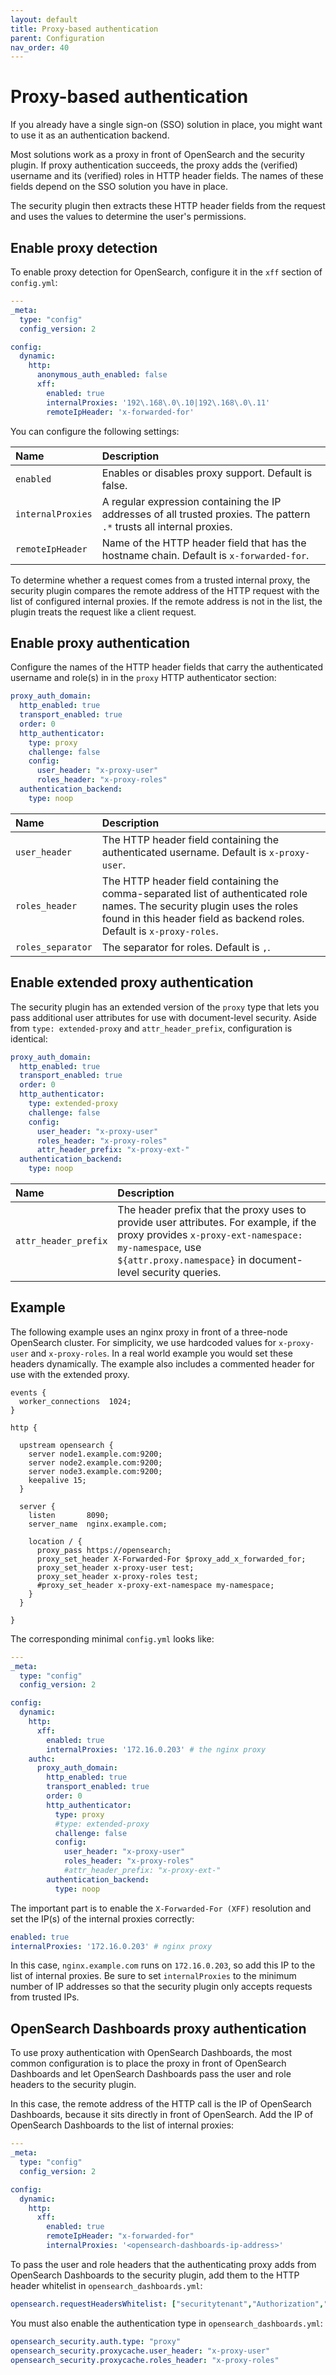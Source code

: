 ```yaml
---
layout: default
title: Proxy-based authentication
parent: Configuration
nav_order: 40
---
```


# Proxy-based authentication

If you already have a single sign-on (SSO) solution in place, you might want to use it as an authentication backend.

Most solutions work as a proxy in front of OpenSearch and the security plugin. If proxy authentication succeeds, the proxy adds the (verified) username and its (verified) roles in HTTP header fields. The names of these fields depend on the SSO solution you have in place.

The security plugin then extracts these HTTP header fields from the request and uses the values to determine the user's permissions.


## Enable proxy detection

To enable proxy detection for OpenSearch, configure it in the `xff` section of `config.yml`:

```yml
---
_meta:
  type: "config"
  config_version: 2

config:
  dynamic:
    http:
      anonymous_auth_enabled: false
      xff:
        enabled: true
        internalProxies: '192\.168\.0\.10|192\.168\.0\.11'
        remoteIpHeader: 'x-forwarded-for'
```

You can configure the following settings:

Name | Description
:--- | :---
`enabled` | Enables or disables proxy support. Default is false.
`internalProxies` | A regular expression containing the IP addresses of all trusted proxies. The pattern `.*` trusts all internal proxies.
`remoteIpHeader` | Name of the HTTP header field that has the hostname chain. Default is `x-forwarded-for`.

To determine whether a request comes from a trusted internal proxy, the security plugin compares the remote address of the HTTP request with the list of configured internal proxies.  If the remote address is not in the list, the plugin treats the request like a client request.


## Enable proxy authentication

Configure the names of the HTTP header fields that carry the authenticated username and role(s) in in the `proxy` HTTP authenticator section:

```yml
proxy_auth_domain:
  http_enabled: true
  transport_enabled: true
  order: 0
  http_authenticator:
    type: proxy
    challenge: false
    config:
      user_header: "x-proxy-user"
      roles_header: "x-proxy-roles"
  authentication_backend:
    type: noop
```

Name | Description
:--- | :---
`user_header` | The HTTP header field containing the authenticated username. Default is `x-proxy-user`.
`roles_header` | The HTTP header field containing the comma-separated list of authenticated role names. The security plugin uses the roles found in this header field as backend roles. Default is `x-proxy-roles`.
`roles_separator` | The separator for roles. Default is `,`.


## Enable extended proxy authentication

The security plugin has an extended version of the `proxy` type that lets you pass additional user attributes for use with document-level security. Aside from `type: extended-proxy` and `attr_header_prefix`, configuration is identical:

```yml
proxy_auth_domain:
  http_enabled: true
  transport_enabled: true
  order: 0
  http_authenticator:
    type: extended-proxy
    challenge: false
    config:
      user_header: "x-proxy-user"
      roles_header: "x-proxy-roles"
      attr_header_prefix: "x-proxy-ext-"
  authentication_backend:
    type: noop
```

Name | Description
:--- | :---
`attr_header_prefix` | The header prefix that the proxy uses to provide user attributes. For example, if the proxy provides `x-proxy-ext-namespace: my-namespace`, use `${attr.proxy.namespace}` in document-level security queries.


## Example

The following example uses an nginx proxy in front of a three-node OpenSearch cluster. For simplicity, we use hardcoded values for `x-proxy-user` and `x-proxy-roles`. In a real world example you would set these headers dynamically. The example also includes a commented header for use with the extended proxy.

```
events {
  worker_connections  1024;
}

http {

  upstream opensearch {
    server node1.example.com:9200;
    server node2.example.com:9200;
    server node3.example.com:9200;
    keepalive 15;
  }

  server {
    listen       8090;
    server_name  nginx.example.com;

    location / {
      proxy_pass https://opensearch;
      proxy_set_header X-Forwarded-For $proxy_add_x_forwarded_for;
      proxy_set_header x-proxy-user test;
      proxy_set_header x-proxy-roles test;
      #proxy_set_header x-proxy-ext-namespace my-namespace;
    }
  }

}
```

The corresponding minimal `config.yml` looks like:

```yml
---
_meta:
  type: "config"
  config_version: 2

config:
  dynamic:
    http:
      xff:
        enabled: true
        internalProxies: '172.16.0.203' # the nginx proxy
    authc:
      proxy_auth_domain:
        http_enabled: true
        transport_enabled: true
        order: 0
        http_authenticator:
          type: proxy
          #type: extended-proxy
          challenge: false
          config:
            user_header: "x-proxy-user"
            roles_header: "x-proxy-roles"
            #attr_header_prefix: "x-proxy-ext-"
        authentication_backend:
          type: noop
```

The important part is to enable the `X-Forwarded-For (XFF)` resolution and set the IP(s) of the internal proxies correctly:

```yml
enabled: true
internalProxies: '172.16.0.203' # nginx proxy
```

In this case, `nginx.example.com` runs on `172.16.0.203`, so add this IP to the list of internal proxies. Be sure to set `internalProxies` to the minimum number of IP addresses so that the security plugin only accepts requests from trusted IPs.


## OpenSearch Dashboards proxy authentication

To use proxy authentication with OpenSearch Dashboards, the most common configuration is to place the proxy in front of OpenSearch Dashboards and let OpenSearch Dashboards pass the user and role headers to the security plugin.

In this case, the remote address of the HTTP call is the IP of OpenSearch Dashboards, because it sits directly in front of OpenSearch. Add the IP of OpenSearch Dashboards to the list of internal proxies:

```yml
---
_meta:
  type: "config"
  config_version: 2

config:
  dynamic:
    http:
      xff:
        enabled: true
        remoteIpHeader: "x-forwarded-for"
        internalProxies: '<opensearch-dashboards-ip-address>'
```

To pass the user and role headers that the authenticating proxy adds from OpenSearch Dashboards to the security plugin, add them to the HTTP header whitelist in `opensearch_dashboards.yml`:

```yml
opensearch.requestHeadersWhitelist: ["securitytenant","Authorization","x-forwarded-for","x-proxy-user","x-proxy-roles"]
```

You must also enable the authentication type in `opensearch_dashboards.yml`:

```yml
opensearch_security.auth.type: "proxy"
opensearch_security.proxycache.user_header: "x-proxy-user"
opensearch_security.proxycache.roles_header: "x-proxy-roles"
```
